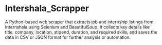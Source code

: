 # Intershala_Scrapper
A Python-based web scraper that extracts job and internship listings from Internshala using Selenium and BeautifulSoup. It collects key details like title, company, location, stipend, duration, and required skills, and saves the data in CSV or JSON format for further analysis or automation.
